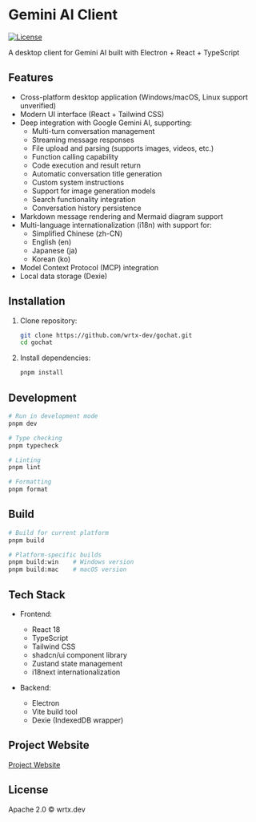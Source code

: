 # Gemini AI Client

[![License](https://img.shields.io/badge/license-Apache%202.0-blue.svg)](LICENSE)

A desktop client for Gemini AI built with Electron + React + TypeScript

## Features

- Cross-platform desktop application (Windows/macOS, Linux support unverified)
- Modern UI interface (React + Tailwind CSS)
- Deep integration with Google Gemini AI, supporting:
  - Multi-turn conversation management
  - Streaming message responses
  - File upload and parsing (supports images, videos, etc.)
  - Function calling capability
  - Code execution and result return
  - Automatic conversation title generation
  - Custom system instructions
  - Support for image generation models
  - Search functionality integration
  - Conversation history persistence
- Markdown message rendering and Mermaid diagram support
- Multi-language internationalization (i18n) with support for:
  - Simplified Chinese (zh-CN)
  - English (en)
  - Japanese (ja)
  - Korean (ko)
- Model Context Protocol (MCP) integration
- Local data storage (Dexie)

## Installation

1. Clone repository:
   ```bash
   git clone https://github.com/wrtx-dev/gochat.git
   cd gochat
   ```

2. Install dependencies:
   ```bash
   pnpm install
   ```

## Development

```bash
# Run in development mode
pnpm dev

# Type checking
pnpm typecheck

# Linting
pnpm lint

# Formatting
pnpm format
```

## Build

```bash
# Build for current platform
pnpm build

# Platform-specific builds
pnpm build:win    # Windows version
pnpm build:mac    # macOS version
```

## Tech Stack

- Frontend:
  - React 18
  - TypeScript
  - Tailwind CSS
  - shadcn/ui component library
  - Zustand state management
  - i18next internationalization

- Backend:
  - Electron
  - Vite build tool
  - Dexie (IndexedDB wrapper)

## Project Website

[Project Website](https://ai.wrtx.dev/)

## License

Apache 2.0 © wrtx.dev
